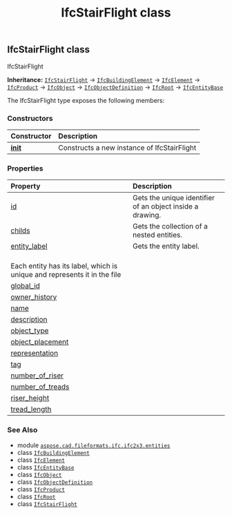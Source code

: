 ﻿---
title: IfcStairFlight class
second_title: Aspose.CAD for Python via .NET API References
description: 
type: docs
weight: 5320
url: /python-net/aspose.cad.fileformats.ifc.ifc2x3.entities/ifcstairflight/
is_root: false
---

## IfcStairFlight class

IfcStairFlight



**Inheritance:** [`IfcStairFlight`](/cad/python-net/aspose.cad.fileformats.ifc.ifc2x3.entities/ifcstairflight) → 
[`IfcBuildingElement`](/cad/python-net/aspose.cad.fileformats.ifc.ifc2x3.entities/ifcbuildingelement) → 
[`IfcElement`](/cad/python-net/aspose.cad.fileformats.ifc.ifc2x3.entities/ifcelement) → 
[`IfcProduct`](/cad/python-net/aspose.cad.fileformats.ifc.ifc2x3.entities/ifcproduct) → 
[`IfcObject`](/cad/python-net/aspose.cad.fileformats.ifc.ifc2x3.entities/ifcobject) → 
[`IfcObjectDefinition`](/cad/python-net/aspose.cad.fileformats.ifc.ifc2x3.entities/ifcobjectdefinition) → 
[`IfcRoot`](/cad/python-net/aspose.cad.fileformats.ifc.ifc2x3.entities/ifcroot) → 
[`IfcEntityBase`](/cad/python-net/aspose.cad.fileformats.ifc/ifcentitybase)



The IfcStairFlight type exposes the following members:

### Constructors
| Constructor | Description |
| :- | :- |
| [__init__](/cad/python-net/aspose.cad.fileformats.ifc.ifc2x3.entities/ifcstairflight/__init__/#) | Constructs a new instance of IfcStairFlight |


### Properties
| Property | Description |
| :- | :- |
| [id](/cad/python-net/aspose.cad.fileformats.ifc.ifc2x3.entities/ifcstairflight/id) | Gets the unique identifier of an object inside a drawing. |
| [childs](/cad/python-net/aspose.cad.fileformats.ifc.ifc2x3.entities/ifcstairflight/childs) | Gets the collection of a nested entities. |
| [entity_label](/cad/python-net/aspose.cad.fileformats.ifc.ifc2x3.entities/ifcstairflight/entity_label) | Gets the entity label.<br/>Each entity has its label, which is unique and represents it in the file |
| [global_id](/cad/python-net/aspose.cad.fileformats.ifc.ifc2x3.entities/ifcstairflight/global_id) |  |
| [owner_history](/cad/python-net/aspose.cad.fileformats.ifc.ifc2x3.entities/ifcstairflight/owner_history) |  |
| [name](/cad/python-net/aspose.cad.fileformats.ifc.ifc2x3.entities/ifcstairflight/name) |  |
| [description](/cad/python-net/aspose.cad.fileformats.ifc.ifc2x3.entities/ifcstairflight/description) |  |
| [object_type](/cad/python-net/aspose.cad.fileformats.ifc.ifc2x3.entities/ifcstairflight/object_type) |  |
| [object_placement](/cad/python-net/aspose.cad.fileformats.ifc.ifc2x3.entities/ifcstairflight/object_placement) |  |
| [representation](/cad/python-net/aspose.cad.fileformats.ifc.ifc2x3.entities/ifcstairflight/representation) |  |
| [tag](/cad/python-net/aspose.cad.fileformats.ifc.ifc2x3.entities/ifcstairflight/tag) |  |
| [number_of_riser](/cad/python-net/aspose.cad.fileformats.ifc.ifc2x3.entities/ifcstairflight/number_of_riser) |  |
| [number_of_treads](/cad/python-net/aspose.cad.fileformats.ifc.ifc2x3.entities/ifcstairflight/number_of_treads) |  |
| [riser_height](/cad/python-net/aspose.cad.fileformats.ifc.ifc2x3.entities/ifcstairflight/riser_height) |  |
| [tread_length](/cad/python-net/aspose.cad.fileformats.ifc.ifc2x3.entities/ifcstairflight/tread_length) |  |



### See Also
* module [`aspose.cad.fileformats.ifc.ifc2x3.entities`](..)
* class [`IfcBuildingElement`](/cad/python-net/aspose.cad.fileformats.ifc.ifc2x3.entities/ifcbuildingelement)
* class [`IfcElement`](/cad/python-net/aspose.cad.fileformats.ifc.ifc2x3.entities/ifcelement)
* class [`IfcEntityBase`](/cad/python-net/aspose.cad.fileformats.ifc/ifcentitybase)
* class [`IfcObject`](/cad/python-net/aspose.cad.fileformats.ifc.ifc2x3.entities/ifcobject)
* class [`IfcObjectDefinition`](/cad/python-net/aspose.cad.fileformats.ifc.ifc2x3.entities/ifcobjectdefinition)
* class [`IfcProduct`](/cad/python-net/aspose.cad.fileformats.ifc.ifc2x3.entities/ifcproduct)
* class [`IfcRoot`](/cad/python-net/aspose.cad.fileformats.ifc.ifc2x3.entities/ifcroot)
* class [`IfcStairFlight`](/cad/python-net/aspose.cad.fileformats.ifc.ifc2x3.entities/ifcstairflight)
